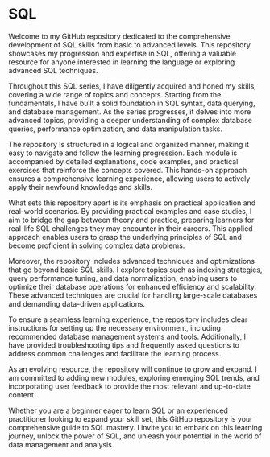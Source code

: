 # SQL
Welcome to my GitHub repository dedicated to the comprehensive development of SQL skills from basic to advanced levels. This repository showcases my progression and expertise in SQL, offering a valuable resource for anyone interested in learning the language or exploring advanced SQL techniques.

Throughout this SQL series, I have diligently acquired and honed my skills, covering a wide range of topics and concepts. Starting from the fundamentals, I have built a solid foundation in SQL syntax, data querying, and database management. As the series progresses, it delves into more advanced topics, providing a deeper understanding of complex database queries, performance optimization, and data manipulation tasks.

The repository is structured in a logical and organized manner, making it easy to navigate and follow the learning progression. Each module is accompanied by detailed explanations, code examples, and practical exercises that reinforce the concepts covered. This hands-on approach ensures a comprehensive learning experience, allowing users to actively apply their newfound knowledge and skills.

What sets this repository apart is its emphasis on practical application and real-world scenarios. By providing practical examples and case studies, I aim to bridge the gap between theory and practice, preparing learners for real-life SQL challenges they may encounter in their careers. This applied approach enables users to grasp the underlying principles of SQL and become proficient in solving complex data problems.

Moreover, the repository includes advanced techniques and optimizations that go beyond basic SQL skills. I explore topics such as indexing strategies, query performance tuning, and data normalization, enabling users to optimize their database operations for enhanced efficiency and scalability. These advanced techniques are crucial for handling large-scale databases and demanding data-driven applications.

To ensure a seamless learning experience, the repository includes clear instructions for setting up the necessary environment, including recommended database management systems and tools. Additionally, I have provided troubleshooting tips and frequently asked questions to address common challenges and facilitate the learning process.

As an evolving resource, the repository will continue to grow and expand. I am committed to adding new modules, exploring emerging SQL trends, and incorporating user feedback to provide the most relevant and up-to-date content.

Whether you are a beginner eager to learn SQL or an experienced practitioner looking to expand your skill set, this GitHub repository is your comprehensive guide to SQL mastery. I invite you to embark on this learning journey, unlock the power of SQL, and unleash your potential in the world of data management and analysis.
